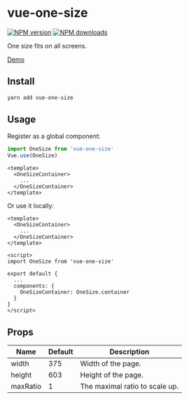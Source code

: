 # vue-one-size
[![NPM version](https://img.shields.io/npm/v/vue-one-size.svg?style=flat)](https://npmjs.com/package/vue-one-size) [![NPM downloads](https://img.shields.io/npm/dm/vue-one-size.svg?style=flat)](https://npmjs.com/package/vue-one-size)

One size fits on all screens.

[Demo](https://royl-design.github.io/vue-one-size/)

## Install

```bash
yarn add vue-one-size
```

## Usage

Register as a global component:

```javascript
import OneSize from 'vue-one-size'
Vue.use(OneSize)
```

```vue
<template>
  <OneSizeContainer>
    ...
  </OneSizeContainer>
</template>
```

Or use it locally:

```vue
<template>
  <OneSizeContainer>
    ...
  </OneSizeContainer>
</template>

<script>
import OneSize from 'vue-one-size'

export default {
  ...
  components: {
    OneSizeContainer: OneSize.container
  }
}
</script>
```

## Props

<table>
  <thead>
    <tr>
      <th>Name</th>
      <th>Default</th>
      <th>Description</th>
    </tr>
  </thead>
  <tbody>
    <tr>
      <td>width</td>
      <td>375</td>
      <td>Width of the page.</td>
    </tr>
    <tr>
      <td>height</td>
      <td>603</td>
      <td>Height of the page.</td>
    </tr>
    <tr>
      <td>maxRatio</td>
      <td>1</td>
      <td>The maximal ratio to scale up.</td>
    </tr>
  </tbody>
</table>
